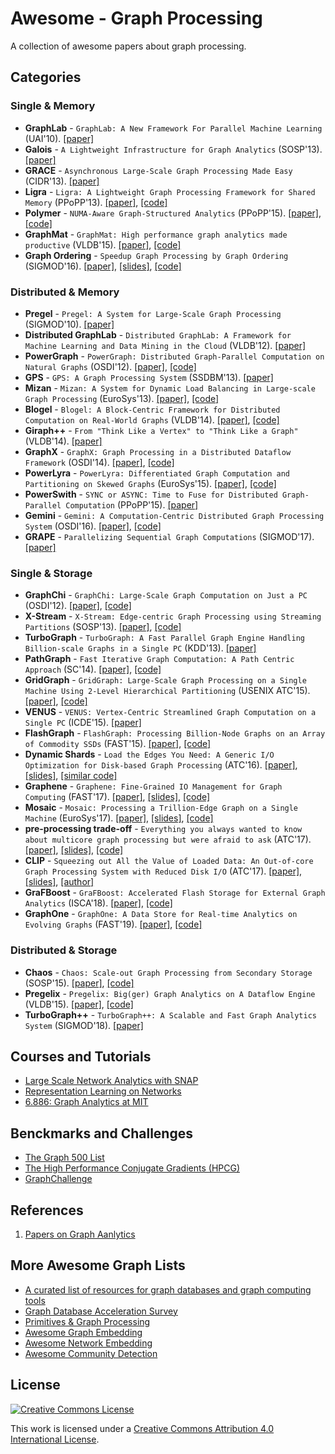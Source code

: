 # Awesome - Graph Processing
A collection of awesome papers about graph processing.

## Categories

### Single & Memory
- **GraphLab** - `GraphLab: A New Framework For Parallel Machine Learning` (UAI'10). [[paper]](https://dslpitt.org/papers/10/p340-low.pdf)
- **Galois** - `A Lightweight Infrastructure for Graph Analytics` (SOSP'13). [[paper]](http://sigops.org/sosp/sosp13/papers/p456-nguyen.pdf)
- **GRACE** - `Asynchronous Large-Scale Graph Processing Made Easy` (CIDR'13). [[paper]](http://www.cs.cornell.edu/~guoz/Guozhang%20Wang%20publications/grace\_cidr2013.pdf)
- **Ligra** - `Ligra: A Lightweight Graph Processing Framework for Shared Memory` (PPoPP'13). [[paper]](https://www.cs.cmu.edu/~jshun/ligra.pdf), [[code]](https://github.com/jshun/ligra)
- **Polymer** - `NUMA-Aware Graph-Structured Analytics` (PPoPP'15). [[paper]](https://people.csail.mit.edu/jshun/6886-s18/papers/Polymer.pdf), [[code]](https://github.com/realstolz/polymer)
- **GraphMat** - `GraphMat: High performance graph analytics made productive` (VLDB'15). [[paper]](https://pdfs.semanticscholar.org/b513/711621e81d0abd042e0877ca751581a993f5.pdf), [[code]](https://github.com/narayanan2004/GraphMat)
- **Graph Ordering** - `Speedup Graph Processing by Graph Ordering` (SIGMOD'16). [[paper]](https://dl.acm.org/citation.cfm?id=2915220), [[slides]](https://people.csail.mit.edu/jshun/6886-s18/lectures/lecture13-3.pdf), [[code]](https://github.com/RapidsAtHKUST/GraphReorderAndConverter)

### Distributed & Memory
- **Pregel** - `Pregel: A System for Large-Scale Graph Processing` (SIGMOD'10). [[paper]](https://kowshik.github.io/JPregel/pregel\_paper.pdf)
- **Distributed GraphLab** - `Distributed GraphLab: A Framework for Machine Learning and Data Mining in the Cloud` (VLDB'12). [[paper]](http://vldb.org/pvldb/vol5/p716\_yuchenglow\_vldb2012.pdf)
- **PowerGraph** - `PowerGraph: Distributed Graph-Parallel Computation on Natural Graphs` (OSDI'12). [[paper]](https://www.usenix.org/system/files/conference/osdi12/osdi12-final-167.pdf), [[code]](https://github.com/jegonzal/PowerGraph)
- **GPS** - `GPS: A Graph Processing System` (SSDBM'13). [[paper]](http://ilpubs.stanford.edu:8090/1039/7/gps\_ssdbm.pdf)
- **Mizan** - `Mizan: A System for Dynamic Load Balancing in Large-scale Graph Processing` (EuroSys'13). [[paper]](http://www.cs.cornell.edu/~djwill/pubs/mizan.pdf), [[code]](https://github.com/khayyatzy/Mizan)
- **Blogel** - `Blogel: A Block-Centric Framework for Distributed Computation on Real-World Graphs` (VLDB'14). [[paper]](http://people.csail.mit.edu/yilu/papers/p1981-yan.pdf), [[code]](http://www.cse.cuhk.edu.hk/blogel/)
- **Giraph++** - `From "Think Like a Vertex" to "Think Like a Graph"` (VLDB'14). [[paper]](https://researcher.watson.ibm.com/researcher/files/us-ytian/giraph++.pdf)
- **GraphX** - `GraphX: Graph Processing in a Distributed Dataflow Framework` (OSDI'14). [[paper]](https://www.usenix.org/node/186217), [[code]](https://spark.apache.org/graphx/)
- **PowerLyra** - `PowerLyra: Differentiated Graph Computation and Partitioning on Skewed Graphs` (EuroSys'15). [[paper]](https://ipads.se.sjtu.edu.cn/lib/exe/fetch.php?media=publications:powerlyra-eurosys15.pdf), [[code]](https://github.com/realstolz/powerlyra)
- **PowerSwith** - `SYNC or ASYNC: Time to Fuse for Distributed Graph-Parallel Computation` (PPoPP'15). [[paper]](https://ipads.se.sjtu.edu.cn/\_media/publications/powerswitch-ppopp15.pdf)
- **Gemini** - `Gemini: A Computation-Centric Distributed Graph Processing System` (OSDI'16). [[paper]](https://www.usenix.org/system/files/conference/osdi16/osdi16-zhu.pdf), [[code]](https://github.com/thu-pacman/GeminiGraph)
- **GRAPE** - `Parallelizing Sequential Graph Computations` (SIGMOD'17). [[paper]](http://homepages.inf.ed.ac.uk/wenfei/papers/sigmod17-GRAPE.pdf)

### Single & Storage
- **GraphChi** - `GraphChi: Large-Scale Graph Computation on Just a PC` (OSDI'12). [[paper]](https://www.usenix.org/system/files/conference/osdi12/osdi12-final-126.pdf), [[code]](https://github.com/GraphChi/graphchi-cpp)
- **X-Stream** - `X-Stream: Edge-centric Graph Processing using Streaming Partitions` (SOSP'13). [[paper]](https://infoscience.epfl.ch/record/188535/files/paper.pdf), [[code]](https://github.com/epfl-labos/x-stream)
- **TurboGraph** - `TurboGraph: A Fast Parallel Graph Engine Handling Billion-scale Graphs in a Single PC` (KDD'13). [[paper]](http://www.eiti.uottawa.ca/~nat/Courses/csi5387\_Winter2014/paper1.pdf)
- **PathGraph** - `Fast Iterative Graph Computation: A Path Centric Approach` (SC'14). [[paper]](https://people.csail.mit.edu/jshun/6886-s18/papers/PathGraph.pdf), [[code]](https://github.com/CGCL-codes/PathGraph)
- **GridGraph** - `GridGraph: Large-Scale Graph Processing on a Single Machine Using 2-Level Hierarchical Partitioning` (USENIX ATC'15). [[paper]](https://www.usenix.org/system/files/conference/atc15/atc15-paper-zhu.pdf), [[code]](https://github.com/thu-pacman/GridGraph)
- **VENUS** - `VENUS: Vertex-Centric Streamlined Graph Computation on a Single PC` (ICDE'15). [[paper]](https://www.cse.cuhk.edu.hk/~cslui/PUBLICATION/ICDE15\_Venus.pdf)
- **FlashGraph** - `FlashGraph: Processing Billion-Node Graphs on an Array of Commodity SSDs` (FAST'15). [[paper]](https://www.usenix.org/system/files/conference/fast15/fast15-paper-zheng.pdf), [[code]](https://github.com/flashxio/FlashX)
- **Dynamic Shards** - `Load the Edges You Need: A Generic I/O Optimization for Disk-based Graph Processing` (ATC'16). [[paper]](https://www.usenix.org/system/files/conference/atc16/atc16_paper-vora.pdf), [[slides]](https://www.usenix.org/sites/default/files/conference/protected-files/atc16_slides_vora.pdf), [[similar code]](https://github.com/kevalvora/omr)
- **Graphene** - `Graphene: Fine-Grained IO Management for Graph Computing` (FAST'17). [[paper]](https://www.usenix.org/system/files/conference/fast17/fast17-liu.pdf), [[slides]](https://www.usenix.org/sites/default/files/conference/protected-files/fast17\_slides\_liu.pdf), [[code]](https://github.com/iHeartGraph/Graphene)
- **Mosaic**  - `Mosaic: Processing a Trillion-Edge Graph on a Single Machine` (EuroSys'17). [[paper]](https://taesoo.kim/pubs/2017/maass:mosaic.pdf), [[slides]](https://taesoo.kim/pubs/2017/maass:mosaic-slides.pdf), [[code]](https://github.com/sslab-gatech/mosaic)
- **pre-processing trade-off** - `Everything you always wanted to know about multicore graph processing but were afraid to ask` (ATC'17). [[paper]](https://www.usenix.org/system/files/conference/atc17/atc17-malicevic.pdf), [[slides]](https://www.usenix.org/sites/default/files/conference/protected-files/atc17_slides_malicevic.pdf), [[code]](https://github.com/epfl-labos/EverythingGraph.git)
- **CLIP** - `Squeezing out All the Value of Loaded Data: An Out-of-core Graph Processing System with Reduced Disk I/O` (ATC'17). [[paper]](https://www.usenix.org/system/files/conference/atc17/atc17-ai.pdf), [[slides]](https://www.usenix.org/sites/default/files/conference/protected-files/atc17_slides_ai.pdf), [[author]](https://github.com/james0zan)
- **GraFBoost** - `GraFBoost: Accelerated Flash Storage for External Graph Analytics` (ISCA'18). [[paper]](http://people.csail.mit.edu/wjun/papers/isca2018-camera.pdf), [[code]](https://github.com/sangwoojun/sortreduce)
- **GraphOne** - `GraphOne: A Data Store for Real-time Analytics on Evolving Graphs` (FAST'19). [[paper]](https://www.usenix.org/conference/fast19/presentation/kumar), [[code]](https://github.com/pradeep-k/GraphOne)

### Distributed & Storage
- **Chaos** - `Chaos: Scale-out Graph Processing from Secondary Storage` (SOSP'15). [[paper]](https://www.cl.cam.ac.uk/~ey204/teaching/ACS/R244\_2017\_2018/papers/roy\_sosp\_2015.pdf), [[code]](https://github.com/epfl-labos/chaos)
- **Pregelix** - `Pregelix: Big(ger) Graph Analytics on A Dataflow Engine` (VLDB'15). [[paper]](http://www.vldb.org/pvldb/vol8/p161-bu.pdf), [[code]](https://github.com/pregelix/pregelix)
- **TurboGraph++** - `TurboGraph++: A Scalable and Fast Graph Analytics System` (SIGMOD'18). [[paper]]()

## Courses and Tutorials

- [Large Scale Network Analytics with SNAP](http://snap.stanford.edu/proj/snap-www/)
- [Representation Learning on Networks](http://snap.stanford.edu/proj/embeddings-www/)
- [6.886: Graph Analytics at MIT](https://people.csail.mit.edu/jshun/6886-s18/)

## Benckmarks and Challenges

- [The Graph 500 List](http://graph500.org/)
- [The High Performance Conjugate Gradients (HPCG)](http://hpcg-benchmark.org/)
- [GraphChallenge](https://graphchallenge.mit.edu/challenges)

## References

1. [Papers on Graph Aanlytics](https://people.csail.mit.edu/jshun/graph.shtml)

## More Awesome Graph Lists

- [A curated list of resources for graph databases and graph computing tools](https://github.com/jbmusso/awesome-graph)
- [Graph Database Acceleration Survey](https://github.com/Liu-Cheng/graph-database-accel-survey)
- [Primitives & Graph Processing](https://github.com/RapidsAtHKUST/PrimitivesAndGraphProcessing-GPU)
- [Awesome Graph Embedding](https://github.com/benedekrozemberczki/awesome-graph-embedding)
- [Awesome Network Embedding](https://github.com/chihming/awesome-network-embedding)
- [Awesome Community Detection](https://github.com/benedekrozemberczki/awesome-community-detection)

## License

[![Creative Commons License](http://i.creativecommons.org/l/by/4.0/88x31.png)](https://creativecommons.org/licenses/by/4.0/)

This work is licensed under a [Creative Commons Attribution 4.0 International License](http://creativecommons.org/licenses/by/4.0/).
